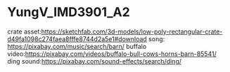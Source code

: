 # YungV_IMD3901_A2
crate asset:https://sketchfab.com/3d-models/low-poly-rectangular-crate-d49fa1098c274faea8fffe8744d2a5e1#download
song: https://pixabay.com/music/search/barn/
buffalo video:https://pixabay.com/videos/buffalo-bull-cows-horns-barn-85541/
ding sound:https://pixabay.com/sound-effects/search/ding/
